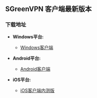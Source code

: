 ## SGreenVPN 客户端最新版本
### 下载地址
- **Windows平台:**
  * [Windows客户端](https://github.com/newbreedlimited/sgreenvpn/raw/master/SGreenVPN_1.15.zip)

- **Android平台:**
  * [Android客户端](https://github.com/newbreedlimited/sgreenvpn/blob/master/sgreen_common_1.2.apk?raw=true)
  
- **iOS平台:**
  * [iOS客户端内测版](http://www.sgreenvpn.com/download.html)
